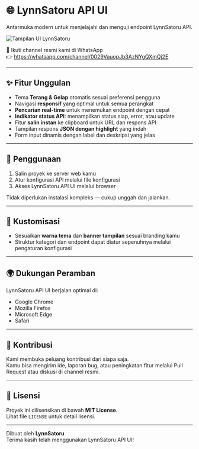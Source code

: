 # 🌐 LynnSatoru API UI

Antarmuka modern untuk menjelajahi dan menguji endpoint LynnSatoru API.

![Tampilan UI LynnSatoru](src/banner.png)

📣 Ikuti channel resmi kami di WhatsApp  
👉 https://whatsapp.com/channel/0029VauopJb3AzNYgQXmQj2E

---

## ✨ Fitur Unggulan

- Tema **Terang & Gelap** otomatis sesuai preferensi pengguna  
- Navigasi **responsif** yang optimal untuk semua perangkat  
- **Pencarian real-time** untuk menemukan endpoint dengan cepat  
- **Indikator status API**: menampilkan status siap, error, atau update  
- Fitur **salin instan** ke clipboard untuk URL dan respons API  
- Tampilan respons **JSON dengan highlight** yang indah  
- Form input dinamis dengan label dan deskripsi yang jelas  

---

## 🚀 Penggunaan

1. Salin proyek ke server web kamu  
2. Atur konfigurasi API melalui file konfigurasi  
3. Akses LynnSatoru API UI melalui browser  

Tidak diperlukan instalasi kompleks — cukup unggah dan jalankan.

---

## 🎨 Kustomisasi

- Sesuaikan **warna tema** dan **banner tampilan** sesuai branding kamu  
- Struktur kategori dan endpoint dapat diatur sepenuhnya melalui pengaturan konfigurasi

---

## 🌍 Dukungan Peramban

LynnSatoru API UI berjalan optimal di:

- Google Chrome  
- Mozilla Firefox  
- Microsoft Edge  
- Safari

---

## 🤝 Kontribusi

Kami membuka peluang kontribusi dari siapa saja.  
Kamu bisa mengirim ide, laporan bug, atau peningkatan fitur melalui Pull Request atau diskusi di channel resmi.

---

## 📄 Lisensi

Proyek ini dilisensikan di bawah **MIT License**.  
Lihat file `LICENSE` untuk detail lisensi.

---

Dibuat oleh **LynnSatoru**  
Terima kasih telah menggunakan LynnSatoru API UI!
